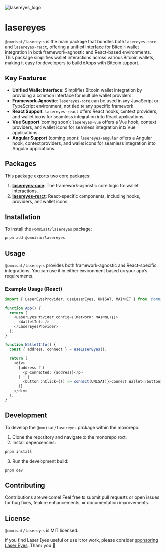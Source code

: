 ![lasereyes_logo](https://github.com/omnisat/lasereyes-mono/blob/main/.github/assets/lasereyes.png?raw=true)

# lasereyes

`@omnisat/lasereyes` is the main package that bundles both `lasereyes-core` and `lasereyes-react`, offering a unified interface for Bitcoin wallet integration in both framework-agnostic and React-based environments. This package simplifies wallet interactions across various Bitcoin wallets, making it easy for developers to build dApps with Bitcoin support.

## Key Features

- **Unified Wallet Interface**: Simplifies Bitcoin wallet integration by providing a common interface for multiple wallet providers.
- **Framework-Agnostic**: `lasereyes-core` can be used in any JavaScript or TypeScript environment, not tied to any specific framework.
- **React Support**: `lasereyes-react` offers React hooks, context providers, and wallet icons for seamless integration into React applications.
- **Vue Support** (coming soon): `lasereyes-vue` offers a Vue hook, context providers, and wallet icons for seamless integration into Vue applications.
- **Angular Support** (coming soon): `lasereyes-angular` offers a Angular hook, context providers, and wallet icons for seamless integration into Angular applications.

## Packages

This package exports two core packages:

1. **[lasereyes-core](https://github.com/omnisat/lasereyes-mono/tree/main/packages/lasereyes-core)**: The framework-agnostic core logic for wallet interactions.
2. **[lasereyes-react](https://github.com/omnisat/lasereyes-mono/tree/main/packages/lasereyes-react)**: React-specific components, including hooks, providers, and wallet icons.

## Installation

To install the `@omnisat/lasereyes` package:

```bash
pnpm add @omnisat/lasereyes
```

## Usage

`@omnisat/lasereyes` provides both framework-agnostic and React-specific integrations. You can use it in either environment based on your app’s requirements.

### Example Usage (React)

```typescript
import { LaserEyesProvider, useLaserEyes, UNISAT, MAINNET } from '@omnisat/lasereyes-react';

function App() {
  return (
    <LaserEyesProvider config={{network: MAINNET}}>
      <WalletInfo />
    </LaserEyesProvider>
  );
}

function WalletInfo() {
  const { address, connect } = useLaserEyes();

  return (
    <div>
      {address ? (
        <p>Connected: {address}</p>
      ) : (
        <button onClick={() => connect(UNISAT)}>Connect Wallet</button>
      )}
    </div>
  );
}
```

## Development

To develop the `@omnisat/lasereyes` package within the monorepo:

1. Clone the repository and navigate to the monorepo root.
2. Install dependencies:

```bash
pnpm install
```

3. Run the development build:

```bash
pnpm dev
```

## Contributing

Contributions are welcome! Feel free to submit pull requests or open issues for bug fixes, feature enhancements, or documentation improvements.

## License

`@omnisat/lasereyes` is MIT licensed.

If you find Laser Eyes useful or use it for work, please consider [sponsoring Laser Eyes](https://github.com/sponsors/omnisat). Thank you 🙏
